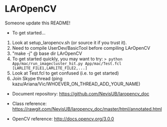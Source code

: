 # LArOpenCV

Someone update this README!

- To get started...

1. Look at setup_laropencv.sh (or source it if you trust it).
2. Need to compile UserDev/BasicTool before compiling LArOpenCV
3. "make -j" @ base dir LArOpenCV
4. To get started quickly, you may want to try:
```> python App/mac/run_imagecluster_hit.py App/mac/Test.fcl [LARLITE_FILE1,LARLITE_FILE2,...]```
5. Look at Test.fcl to get confused (i.e. to get started)
6. Join Skype thread (ping kazu/Ariana/Vic/WHOEVER_ON_THREAD_ADD_YOUR_NAME)


- Document repository: https://github.com/NevisUB/laropencv_doc

- Class reference: https://rawgit.com/NevisUB/laropencv_doc/master/html/annotated.html

- OpenCV reference: http://docs.opencv.org/3.0.0 

